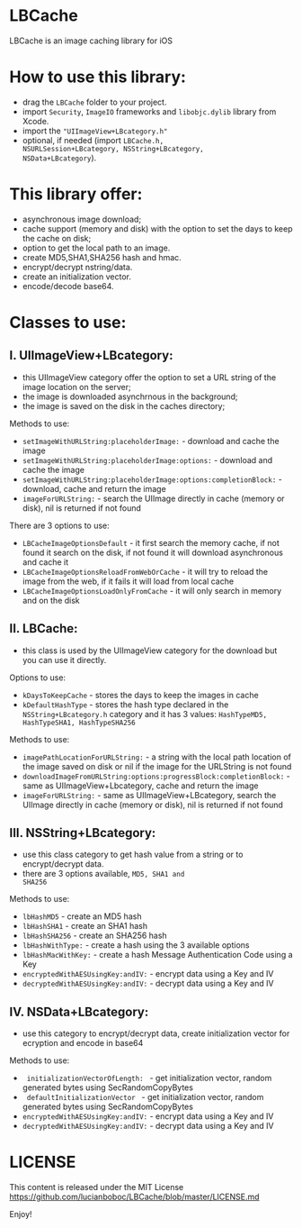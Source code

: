 LBCache
=======
 
LBCache is an image caching library for iOS
 
 
How to use this library:
=======
- drag the <code>LBCache</code> folder to your project.
- import <code>Security</code>, <code>ImageIO</code> frameworks and <code>libobjc.dylib</code> library from Xcode.
- import the <code>"UIImageView+LBcategory.h"</code>
- optional, if needed (import <code>LBCache.h, NSURLSession+LBcategory, NSString+LBcategory, NSData+LBcategory</code>).


This library offer:
=======
- asynchronous image download;
- cache support (memory and disk) with the option to set the days to keep the cache on disk;
- option to get the local path to an image.
- create MD5,SHA1,SHA256 hash and hmac.
- encrypt/decrypt nstring/data.
- create an initialization vector.
- encode/decode base64.
 
 
Classes to use:
======= 
I. UIImageView+LBcategory:
-------
- this UIImageView category offer the option to set a URL string of the image location on the server;
- the image is downloaded asynchrnous in the background;
- the image is saved on the disk in the caches directory;

Methods to use:
- <code>setImageWithURLString:placeholderImage:</code> - download and cache the image
- <code>setImageWithURLString:placeholderImage:options:</code> - download and cache the image
- <code>setImageWithURLString:placeholderImage:options:completionBlock:</code> - download, cache and return the image
- <code>imageForURLString:</code> - search the UIImage directly in cache (memory or disk), nil is returned if not found


There are 3 options to use:
- <code>LBCacheImageOptionsDefault</code> - it first search the memory cache, if not found it search on the disk, if not found it will download asynchronous and cache it
- <code>LBCacheImageOptionsReloadFromWebOrCache</code> - it will try to reload the image from the web, if it fails it will load from local cache
- <code>LBCacheImageOptionsLoadOnlyFromCache</code> - it will only search in memory and on the disk



II. LBCache:
-------
- this class is used by the UIImageView category for the download but you can use it directly.

Options to use:
- <code>kDaysToKeepCache</code> - stores the days to keep the images in cache
- <code>kDefaultHashType</code> - stores the hash type declared in the <code>NSString+LBcategory.h</code> category and it has 3 values: <code>HashTypeMD5, HashTypeSHA1, HashTypeSHA256</code>
 
Methods to use:
- <code>imagePathLocationForURLString:</code> - a string with the local path location of the image saved on disk or nil if the image for the URLString is not found
- <code>downloadImageFromURLString:options:progressBlock:completionBlock:</code> - same as UIImageView+Lbcategory, cache and return the image
- <code>imageForURLString:</code> - same as UIImageView+LBcategory, search the UIImage directly in cache (memory or disk), nil is returned if not found

 
III. NSString+LBcategory:
-------
- use this class category to get hash value from a string or to encrypt/decrypt data.
- there are 3 options available, <code>MD5, SHA1 and SHA256</code>

Methods to use:
- <code>lbHashMD5</code> - create an MD5 hash
- <code>lbHashSHA1</code> - create an SHA1 hash
- <code>lbHashSHA256</code> - create an SHA256 hash
- <code>lbHashWithType:</code> - create a hash using the 3 available options
- <code>lbHashMacWithKey:</code> - create a hash Message Authentication Code using a Key
- <code>encryptedWithAESUsingKey:andIV:</code> - encrypt data using a Key and IV
- <code>decryptedWithAESUsingKey:andIV:</code> - decrypt data using a Key and IV

 
IV. NSData+LBcategory:
-------
- use this category to encrypt/decrypt data, create initialization vector for ecryption and encode in base64

Methods to use:
- <code> initializationVectorOfLength: </code> - get initialization vector, random generated bytes using SecRandomCopyBytes
- <code> defaultInitializationVector </code> - get initialization vector, random generated bytes using SecRandomCopyBytes
- <code>encryptedWithAESUsingKey:andIV:</code> - encrypt data using a Key and IV
- <code>decryptedWithAESUsingKey:andIV:</code> - decrypt data using a Key and IV
 


LICENSE
=======

This content is released under the MIT License https://github.com/lucianboboc/LBCache/blob/master/LICENSE.md
 

Enjoy!
